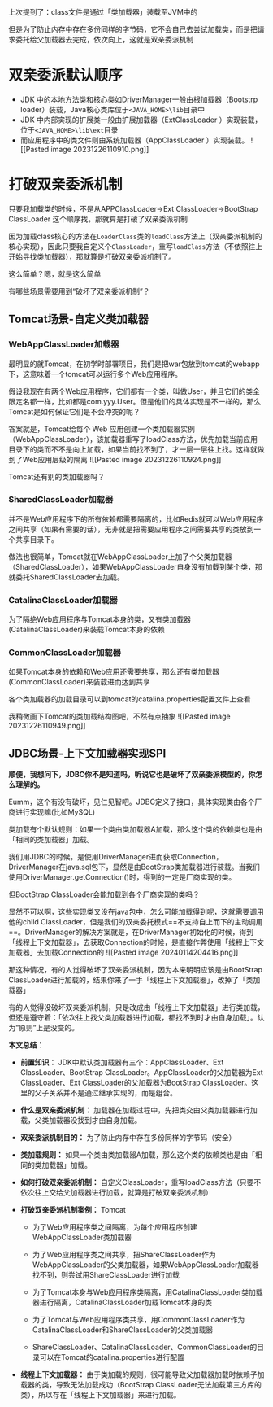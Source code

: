 上次提到了：class文件是通过「类加载器」装载至JVM中的

但是为了防止内存中存在多份同样的字节码，它不会自己去尝试加载类，而是把请求委托给父加载器去完成，依次向上，这就是双亲委派机制

# **双亲委派默认顺序**

- JDK 中的本地方法类和核心类如DriverManager一般由根加载器（Bootstrp loader）装载，Java核心类库位于`<JAVA_HOME>\lib`目录中
- JDK 中内部实现的扩展类一般由扩展加载器（ExtClassLoader ）实现装载，位于`<JAVA_HOME>\lib\ext`目录
- 而应用程序中的类文件则由系统加载器（AppClassLoader ）实现装载。
![[Pasted image 20231226110910.png]]
# **打破双亲委派机制**

只要我加载类的时候，不是从APPClassLoader->Ext ClassLoader->BootStrap ClassLoader 这个顺序找，那就算是打破了双亲委派机制

因为加载class核心的方法在`LoaderClass`类的`loadClass`方法上（双亲委派机制的核心实现），因此只要我自定义个`ClassLoader`，重写`loadClass`方法（不依照往上开始寻找类加载器），那就算是打破双亲委派机制了。

这么简单？嗯，就是这么简单

有哪些场景需要用到“破坏了双亲委派机制”？

## Tomcat场景-自定义类加载器

### WebAppClassLoader加载器

最明显的就Tomcat，在初学时部署项目，我们是把war包放到tomcat的webapp下，这意味着一个tomcat可以运行多个Web应用程序。

假设我现在有两个Web应用程序，它们都有一个类，叫做User，并且它们的类全限定名都一样，比如都是com.yyy.User。但是他们的具体实现是不一样的，那么Tomcat是如何保证它们是不会冲突的呢？

答案就是，Tomcat给每个 Web 应用创建一个类加载器实例（WebAppClassLoader），该加载器重写了loadClass方法，优先加载当前应用目录下的类而不不是向上加载，如果当前找不到了，才一层一层往上找。这样就做到了Web应用层级的隔离
![[Pasted image 20231226110924.png]]

Tomcat还有别的类加载器吗？
### SharedClassLoader加载器

并不是Web应用程序下的所有依赖都需要隔离的，比如Redis就可以Web应用程序之间共享（如果有需要的话），无非就是把需要应用程序之间需要共享的类放到一个共享目录下。

做法也很简单，Tomcat就在WebAppClassLoader上加了个父类加载器（SharedClassLoader），如果WebAppClassLoader自身没有加载到某个类，那就委托SharedClassLoader去加载。

### CatalinaClassLoader加载器

为了隔绝Web应用程序与Tomcat本身的类，又有类加载器(CatalinaClassLoader)来装载Tomcat本身的依赖

### CommonClassLoader加载器

如果Tomcat本身的依赖和Web应用还需要共享，那么还有类加载器(CommonClassLoader)来装载进而达到共享

各个类加载器的加载目录可以到tomcat的catalina.properties配置文件上查看

我稍微画下Tomcat的类加载结构图吧，不然有点抽象
![[Pasted image 20231226110949.png]]

## JDBC场景-上下文加载器实现SPI


**顺便，我想问下，JDBC你不是知道吗，听说它也是破坏了双亲委派模型的，你怎么理解的。**

Eumm，这个有没有破坏，见仁见智吧。JDBC定义了接口，具体实现类由各个厂商进行实现嘛(比如MySQL)

类加载有个默认规则：如果一个类由类加载器A加载，那么这个类的依赖类也是由「相同的类加载器」加载。

我们用JDBC的时候，是使用DriverManager进而获取Connection，DriverManager在java.sql包下，显然是由BootStrap类加载器进行装载。当我们使用DriverManager.getConnection()时，得到的一定是厂商实现的类。

但BootStrap ClassLoader会能加载到各个厂商实现的类吗？

显然不可以啊，这些实现类又没在java包中，怎么可能加载得到呢，这就需要调用他的child ClassLoader，但是我们的双亲委托模式==不支持自上而下的主动调用==。DriverManager的解决方案就是，在DriverManager初始化的时候，得到「线程上下文加载器」，去获取Connection的时候，是直接作弊使用「线程上下文加载器」去加载Connection的
![[Pasted image 20240114204416.png]]

那这种情况，有的人觉得破坏了双亲委派机制，因为本来明明应该是由BootStrap ClassLoader进行加载的，结果你来了一手「线程上下文加载器」，改掉了「类加载器」

有的人觉得没破坏双亲委派机制，只是改成由「线程上下文加载器」进行类加载，但还是遵守着：「依次往上找父类加载器进行加载，都找不到时才由自身加载」。认为”原则”上是没变的。

**本文总结**：

- **前置知识：** JDK中默认类加载器有三个：AppClassLoader、Ext ClassLoader、BootStrap ClassLoader。AppClassLoader的父加载器为Ext ClassLoader、Ext ClassLoader的父加载器为BootStrap ClassLoader。这里的父子关系并不是通过继承实现的，而是组合。
    
- **什么是双亲委派机制：** 加载器在加载过程中，先把类交由父类加载器进行加载，父类加载器没找到才由自身加载。
    
- **双亲委派机制目的：** 为了防止内存中存在多份同样的字节码（安全）
    
- **类加载规则：** 如果一个类由类加载器A加载，那么这个类的依赖类也是由「相同的类加载器」加载。
    
- **如何打破双亲委派机制：** 自定义ClassLoader，重写loadClass方法（只要不依次往上交给父加载器进行加载，就算是打破双亲委派机制）
    
- **打破双亲委派机制案例：** Tomcat
    
    - 为了Web应用程序类之间隔离，为每个应用程序创建WebAppClassLoader类加载器
        
    - 为了Web应用程序类之间共享，把ShareClassLoader作为WebAppClassLoader的父类加载器，如果WebAppClassLoader加载器找不到，则尝试用ShareClassLoader进行加载
        
    - 为了Tomcat本身与Web应用程序类隔离，用CatalinaClassLoader类加载器进行隔离，CatalinaClassLoader加载Tomcat本身的类
        
    - 为了Tomcat与Web应用程序类共享，用CommonClassLoader作为CatalinaClassLoader和ShareClassLoader的父类加载器
        
    - ShareClassLoader、CatalinaClassLoader、CommonClassLoader的目录可以在Tomcat的catalina.properties进行配置
        
- **线程上下文加载器：** 由于类加载的规则，很可能导致父加载器加载时依赖子加载器的类，导致无法加载成功（BootStrap ClassLoader无法加载第三方库的类），所以存在「线程上下文加载器」来进行加载。